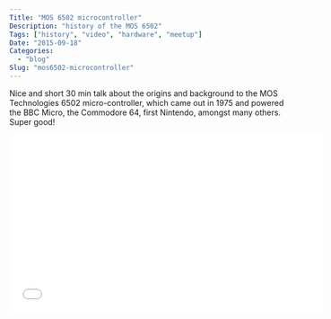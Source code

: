 ```yaml
---
Title: "MOS 6502 microcontroller"
Description: "history of the MOS 6502"
Tags: ["history", "video", "hardware", "meetup"]
Date: "2015-09-18"
Categories:
  - "blog"
Slug: "mos6502-microcontroller"
---
```


Nice and short 30 min talk about the origins and background to the MOS Technologies 6502 micro-controller, which came out in 1975 and powered the BBC Micro, the Commodore 64, first Nintendo, amongst many others. Super good!

<div class="video-container">
<iframe width="560" height="315" src="//www.youtube.com/embed/wOJj-IdYZxI" frameborder="0" allowfullscreen></iframe>
</div>
